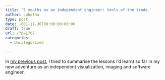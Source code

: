 ```yaml
---
title: '5 months as an independent engineer: tools of the trade.'
author: cpbotha
type: post
date: -001-11-30T00:00:00+00:00
draft: true
url: /?p=1767
categories:
  - Uncategorized

---
```

In [my previous post][1], I tried to summarise the lessons I&#8217;d learnt so far in my new adventure as an independent visualization, imaging and software engineer.

 [1]: http://cpbotha.net/2013/08/03/5-months-as-an-independent-engineer-lessons-learnt/ "5 months as an independent engineer: lessons learnt."
